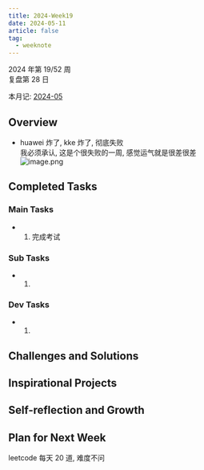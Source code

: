 ```yaml
---
title: 2024-Week19
date: 2024-05-11
article: false
tag:
  - weeknote
---
```


2024 年第 19/52 周  
复盘第 28 日

本月记: [2024-05](2024-05)

## Overview
- huawei 炸了, kke 炸了, 彻底失败  
我必须承认, 这是个很失败的一周, 感觉运气就是很差很差  
![image.png](https://oss.naglfar28.com/naglfar28/202405140147041.png)

## Completed Tasks
### Main Tasks
- 1. 完成考试
### Sub Tasks
- 1. 
### Dev Tasks
- 1. 

## Challenges and Solutions

## Inspirational Projects

## Self-reflection and Growth

## Plan for Next Week
leetcode 每天 20 道, 难度不问
